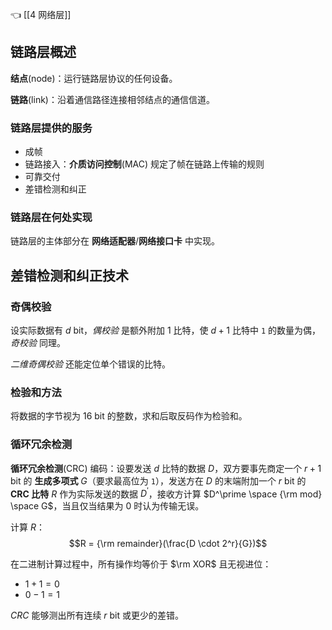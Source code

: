 👈 [[4 网络层]]

## 链路层概述

**结点**(node)：运行链路层协议的任何设备。

**链路**(link)：沿着通信路径连接相邻结点的通信信道。

### 链路层提供的服务

- 成帧
- 链路接入：**介质访问控制**(MAC) 规定了帧在链路上传输的规则
- 可靠交付
- 差错检测和纠正

### 链路层在何处实现

链路层的主体部分在 **网络适配器**/**网络接口卡** 中实现。

## 差错检测和纠正技术

### 奇偶校验

设实际数据有 $d$ bit，*偶校验* 是额外附加 $1$ 比特，使 $d + 1$ 比特中 `1` 的数量为偶，*奇校验* 同理。

*二维奇偶校验* 还能定位单个错误的比特。

### 检验和方法

将数据的字节视为 $16$ bit 的整数，求和后取反码作为检验和。

### 循环冗余检测

**循环冗余检测**(CRC) 编码：设要发送 $d$ 比特的数据 $D$，双方要事先商定一个 $r + 1$ bit 的 **生成多项式** $G$（要求最高位为 `1`），发送方在 $D$ 的末端附加一个 $r$ bit 的 **CRC 比特** $R$ 作为实际发送的数据 $D^\prime$，接收方计算 $D^\prime \space {\rm mod} \space G$，当且仅当结果为 $0$ 时认为传输无误。

计算 $R$：$$R = {\rm remainder}(\frac{D \cdot 2^r}{G})$$

在二进制计算过程中，所有操作均等价于 $\rm XOR$ 且无视进位：

- $1 + 1 = 0$
- $0 - 1 = 1$

*CRC* 能够测出所有连续 $r$ bit 或更少的差错。